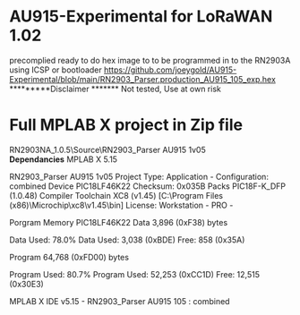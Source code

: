 # AU915-Experimental  for LoRaWAN  1.02
precomplied ready to do hex image to to be programmed in to the RN2903A  using  ICSP or bootloader
https://github.com/joeygold/AU915-Experimental/blob/main/RN2903_Parser.production_AU915_105_exp.hex
*********Disclaimer *******
Not tested,  Use at own risk

Full MPLAB X project   in Zip file
=======================
RN2903NA_1.0.5\Source\RN2903_Parser AU915 1v05    
**Dependancies**
MPLAB X  5.15

RN2903_Parser  AU915 1v05
Project Type: Application - Configuration: combined
Device PIC18LF46K22
 Checksum: 0x035B
Packs PIC18F-K_DFP (1.0.48)
Compiler Toolchain
XC8 (v1.45) [C:\Program Files (x86)\Microchip\xc8\v1.45\bin]
License: Workstation - PRO - 

Porgram Memory   PIC18LF46K22
Data 3,896 (0xF38) bytes 

Data Used: 78.0%
Data Used: 3,038 (0xBDE) Free: 858 (0x35A)

Program 64,768 (0xFD00) bytes 

Program Used: 80.7%
Program Used: 52,253 (0xCC1D) Free: 12,515 (0x30E3)

MPLAB X IDE v5.15 - RN2903_Parser  AU915  105 : combined
 


